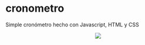 # cronometro
Simple cronómetro hecho con Javascript, HTML y CSS

<p align="center">
  <img src="https://i.ibb.co/tbFqXGx/Screenshot-27.png" />
</p>
